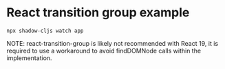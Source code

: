 # React transition group example

`npx shadow-cljs watch app`

NOTE: react-transition-group is likely not recommended with
React 19, it is required to use a workaround to avoid
findDOMNode calls within the implementation.
